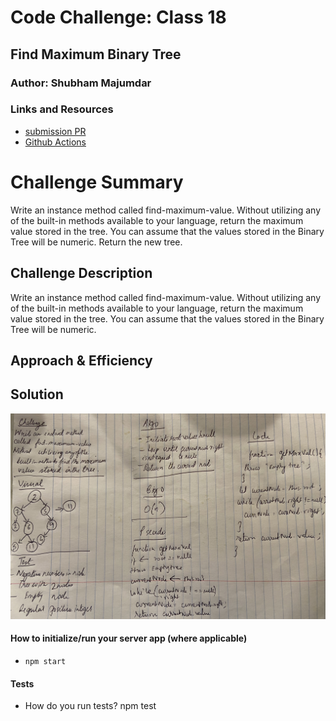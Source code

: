 # Code Challenge: Class 18

## Find Maximum Binary Tree

### Author: Shubham Majumdar

### Links and Resources

* [submission PR](https://github.com/smajumdar22/data-structures-and-algorithms/pull/64)
* [Github Actions](https://github.com/smajumdar22/data-structures-and-algorithms/actions)

# Challenge Summary
Write an instance method called find-maximum-value. Without utilizing any of the built-in methods available to your language, return the maximum value stored in the tree. You can assume that the values stored in the Binary Tree will be numeric.
Return the new tree.
## Challenge Description
Write an instance method called find-maximum-value. Without utilizing any of the built-in methods available to your language, return the maximum value stored in the tree. You can assume that the values stored in the Binary Tree will be numeric.

## Approach & Efficiency

## Solution
![UML Diagram](whiteboard.jpg)

#### How to initialize/run your server app (where applicable)
* `npm start`
  
#### Tests
* How do you run tests?
npm test

